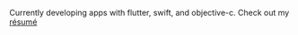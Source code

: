 
Currently developing apps with flutter, swift, and objective-c. Check out my [résumé](https://github.com/technicat/resume)
